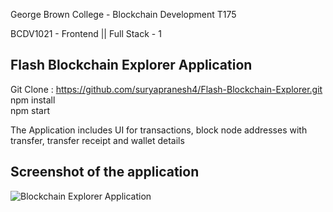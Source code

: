 George Brown College - Blockchain Development T175

BCDV1021 - Frontend || Full Stack - 1

## Flash Blockchain Explorer Application


  Git Clone : https://github.com/suryapranesh4/Flash-Blockchain-Explorer.git <br />
  npm install <br />
  npm start
  
  
The Application includes UI for transactions, block node addresses with transfer, transfer receipt and wallet details

## Screenshot of the application


![Blockchain Explorer Application](explorer_screenshot.png "Blockchain Explorer Application")

